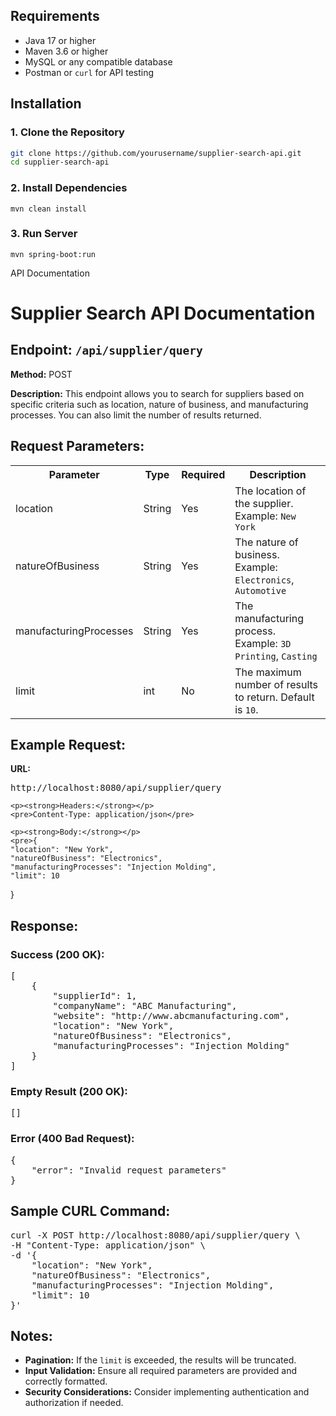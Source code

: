 ## Requirements

- Java 17 or higher
- Maven 3.6 or higher
- MySQL or any compatible database
- Postman or `curl` for API testing

## Installation

### 1. Clone the Repository

```bash
git clone https://github.com/yourusername/supplier-search-api.git
cd supplier-search-api
```
### 2. Install Dependencies
```
mvn clean install
```
### 3. Run Server
```
mvn spring-boot:run
```
API Documentation 

<!DOCTYPE html>
<html lang="en">
<head>
    <meta charset="UTF-8">
    <meta name="viewport" content="width=device-width, initial-scale=1.0">
</head>
<body>

<h1>Supplier Search API Documentation</h1>

<h2>Endpoint: <code>/api/supplier/query</code></h2>
<p><strong>Method:</strong> POST</p>
<p><strong>Description:</strong> This endpoint allows you to search for suppliers based on specific criteria such as location, nature of business, and manufacturing processes. You can also limit the number of results returned.</p>

<h2>Request Parameters:</h2>
<table>
    <tr>
        <th>Parameter</th>
        <th>Type</th>
        <th>Required</th>
        <th>Description</th>
    </tr>
    <tr>
        <td>location</td>
        <td>String</td>
        <td>Yes</td>
        <td>The location of the supplier. Example: <code>New York</code></td>
    </tr>
    <tr>
        <td>natureOfBusiness</td>
        <td>String</td>
        <td>Yes</td>
        <td>The nature of business. Example: <code>Electronics</code>, <code>Automotive</code></td>
    </tr>
    <tr>
        <td>manufacturingProcesses</td>
        <td>String</td>
        <td>Yes</td>
        <td>The manufacturing process. Example: <code>3D Printing</code>, <code>Casting</code></td>
    </tr>
    <tr>
        <td>limit</td>
        <td>int</td>
        <td>No</td>
        <td>The maximum number of results to return. Default is <code>10</code>.</td>
    </tr>
</table>

<h2>Example Request:</h2>
<div class="code-block">
    <p><strong>URL:</strong></p>
    <pre>http://localhost:8080/api/supplier/query</pre>

    <p><strong>Headers:</strong></p>
    <pre>Content-Type: application/json</pre>

    <p><strong>Body:</strong></p>
    <pre>{
    "location": "New York",
    "natureOfBusiness": "Electronics",
    "manufacturingProcesses": "Injection Molding",
    "limit": 10
}</pre>
</div>

<h2>Response:</h2>
<h3>Success (200 OK):</h3>
<div class="code-block">
        <pre>[
    {
        "supplierId": 1,
        "companyName": "ABC Manufacturing",
        "website": "http://www.abcmanufacturing.com",
        "location": "New York",
        "natureOfBusiness": "Electronics",
        "manufacturingProcesses": "Injection Molding"
    }
]</pre>
</div>

<h3>Empty Result (200 OK):</h3>
<div class="code-block">
    <pre>[]</pre>
</div>

<h3>Error (400 Bad Request):</h3>
<div class="code-block">
        <pre>{
    "error": "Invalid request parameters"
}</pre>
</div>

<h2>Sample CURL Command:</h2>
<div class="code-block">
        <pre>curl -X POST http://localhost:8080/api/supplier/query \
-H "Content-Type: application/json" \
-d '{
    "location": "New York",
    "natureOfBusiness": "Electronics",
    "manufacturingProcesses": "Injection Molding",
    "limit": 10
}'</pre>
</div>

<h2>Notes:</h2>
<ul>
    <li><strong>Pagination:</strong> If the <code>limit</code> is exceeded, the results will be truncated.</li>
    <li><strong>Input Validation:</strong> Ensure all required parameters are provided and correctly formatted.</li>
    <li><strong>Security Considerations:</strong> Consider implementing authentication and authorization if needed.</li>
</ul>

</body>
</html>

